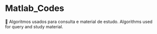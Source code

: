# Matlab_Codes
🌺 Algoritmos usados para consulta e material de estudo.
Algorithms used for query and study material.

